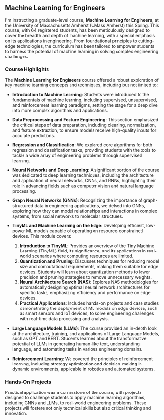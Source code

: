 ## Machine Learning for Engineers

I'm instructing a graduate-level course, **Machine Learning for Engineers**, at the University of Massachusetts Amherst (UMass Amherst) this Spring. This course, with 64 registered students, has been meticulously designed to cover the breadth and depth of machine learning, with a special emphasis on its applications in engineering. From foundational principles to cutting-edge technologies, the curriculum has been tailored to empower students to harness the potential of machine learning in solving complex engineering challenges.

### Course Highlights

The **Machine Learning for Engineers** course offered a robust exploration of key machine learning concepts and techniques, including but not limited to:

- **Introduction to Machine Learning**: Students were introduced to the fundamentals of machine learning, including supervised, unsupervised, and reinforcement learning paradigms, setting the stage for a deep dive into more complex algorithms and applications.

- **Data Preprocessing and Feature Engineering**: This section emphasized the critical steps of data preparation, including cleaning, normalization, and feature extraction, to ensure models receive high-quality inputs for accurate predictions.

- **Regression and Classification**: We explored core algorithms for both regression and classification tasks, providing students with the tools to tackle a wide array of engineering problems through supervised learning.

- **Neural Networks and Deep Learning**: A significant portion of the course was dedicated to deep learning techniques, including the architecture and application of neural networks, CNNs, and RNNs, highlighting their role in advancing fields such as computer vision and natural language processing.

- **Graph Neural Networks (GNNs)**: Recognizing the importance of graph-structured data in engineering applications, we delved into GNNs, exploring how they can model relationships and interactions in complex systems, from social networks to molecular structures.

- **TinyML and Machine Learning on the Edge**: Developing efficient, low-power ML models capable of operating on resource-constrained devices. This module covers:
  1) **Introduction to TinyML**: Provides an overview of the Tiny Machine Learning (TinyML) field, its significance, and its applications in real-world scenarios where computing resources are limited.
  2) **Quantization and Pruning**: Discusses techniques for reducing model size and computational requirements, making them suitable for edge devices. Students will learn about quantization methods to lower precision and pruning strategies to remove unnecessary weights.
  3) **Neural Architecture Search (NAS)**: Explores NAS methodologies for automatically designing optimal neural network architectures for specific tasks, emphasizing efficiency and performance on edge devices.
  4) **Practical Applications**: Includes hands-on projects and case studies demonstrating the deployment of ML models on edge devices, such as smart sensors and IoT devices, to solve engineering challenges with real-time data processing and analysis.


- **Large Language Models (LLMs)**: The course provided an in-depth look at the architecture, training, and applications of Large Language Models, such as GPT and BERT. Students learned about the transformative potential of LLMs in generating human-like text, understanding language, and automating tasks in various engineering domains.

- **Reinforcement Learning**: We covered the principles of reinforcement learning, including strategy optimization and decision-making in dynamic environments, applicable in robotics and automated systems.

### Hands-On Projects

Practical application was a cornerstone of the course, with projects designed to challenge students to apply machine learning algorithms, including GNNs and LLMs, to real-world engineering problems. These projects will fostere not only technical skills but also critical thinking and innovation.
